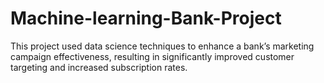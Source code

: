 # Machine-learning-Bank-Project
This project used data science techniques to enhance a bank’s marketing campaign effectiveness, resulting in significantly improved customer targeting and increased subscription rates.
